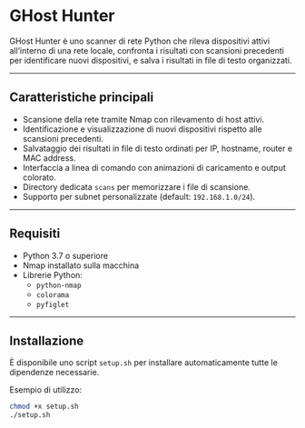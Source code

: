 # GHost Hunter
GHost Hunter è uno scanner di rete Python che rileva dispositivi attivi all’interno di una rete locale, confronta i risultati con scansioni precedenti per identificare nuovi dispositivi, e salva i risultati in file di testo organizzati.

---

## Caratteristiche principali

- Scansione della rete tramite Nmap con rilevamento di host attivi.
- Identificazione e visualizzazione di nuovi dispositivi rispetto alle scansioni precedenti.
- Salvataggio dei risultati in file di testo ordinati per IP, hostname, router e MAC address.
- Interfaccia a linea di comando con animazioni di caricamento e output colorato.
- Directory dedicata `scans` per memorizzare i file di scansione.
- Supporto per subnet personalizzate (default: `192.168.1.0/24`).

---

## Requisiti

- Python 3.7 o superiore
- Nmap installato sulla macchina
- Librerie Python:
  - `python-nmap`
  - `colorama`
  - `pyfiglet`

---

## Installazione

È disponibile uno script `setup.sh` per installare automaticamente tutte le dipendenze necessarie.

Esempio di utilizzo:

```bash
chmod +x setup.sh
./setup.sh
